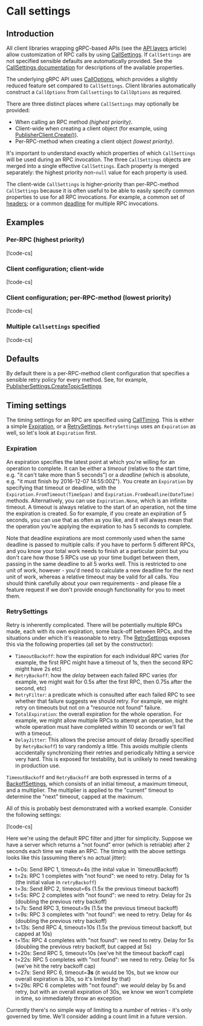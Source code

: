 # Call settings

## Introduction

All client libraries wrapping gRPC-based APIs (see the [API layers](api-layers.md) article)
allow customization of RPC calls by using
[CallSettings](../obj/api/Google.Api.Gax.Grpc.CallSettings.yml). If `CallSettings` are
not specified sensible defaults are automatically provided.
See the [CallSettings documentation](../obj/api/Google.Api.Gax.Grpc.CallSettings.yml)
for descriptions of the available properties.

The underlying gRPC API uses
[CallOptions](http://www.grpc.io/grpc/csharp/html/T_Grpc_Core_CallOptions.htm),
which provides a slightly reduced feature set compared to `CallSettings`.
Client libraries automatically construct a `CallOptions` from `Callsettings`
to `CallOptions` as required.

There are three distinct places where `CallSettings` may optionally be provided:

* When calling an RPC method *(highest priority)*.
* Client-wide when creating a client object (for example, using
[PublisherClient.Create()](../Google.Cloud.PubSub.V1/api/Google.Cloud.PubSub.V1.PublisherClient.html#Google_Cloud_PubSub_V1_PublisherClient_Create_Google_Api_Gax_ServiceEndpoint_Google_Cloud_PubSub_V1_PublisherSettings_)).
* Per-RPC-method when creating a client object *(lowest priority)*.

It's important to understand exactly which properties of which `CallSettings` will be used during an RPC invocation.
The three `CallSettings` objects are merged into a single effective `CallSettings`.
Each property is merged separately: the highest priority non-`null` value for each
property is used.

The client-wide `CallSettings` is higher-priority than per-RPC-method `CallSettings`
because it is often useful to be able to easily specify common properties to use
for all RPC invocations. For example, a common set of
[headers](../obj/api/Google.Api.Gax.Grpc.CallSettings.yml#Google_Api_Gax_Grpc_CallSettings_HeaderMutation);
or a common
[deadline](../obj/api/Google.Api.Gax.Grpc.CallSettings.yml#Google_Api_Gax_Grpc_CallSettings_Timing)
for multiple RPC invocations.

## Examples

### Per-RPC (highest priority)

[!code-cs[](../obj/snippets/Google.Cloud.Docs.CallSettings.txt#PerRpc)]

### Client configuration; client-wide

[!code-cs[](../obj/snippets/Google.Cloud.Docs.CallSettings.txt#ClientWide)]

### Client configuration; per-RPC-method (lowest priority)

[!code-cs[](../obj/snippets/Google.Cloud.Docs.CallSettings.txt#ClientPerMethod)]

### Multiple `Callsettings` specified

[!code-cs[](../obj/snippets/Google.Cloud.Docs.CallSettings.txt#Overrides)]

## Defaults

By default there is a per-RPC-method client configuration that specifies a sensible
retry policy for every method. See, for example,
[PublisherSettings.CreateTopicSettings](../Google.Cloud.PubSub.V1/api/Google.Cloud.PubSub.V1.PublisherSettings.html#Google_Cloud_PubSub_V1_PublisherSettings_CreateTopicSettings)

## Timing settings

The timing settings for an RPC are specified using [CallTiming](../obj/api/Google.Api.Gax.Grpc.CallTiming.yml).
This is either a simple [Expiration](../obj/api/Google.Api.Gax.Expiration.yml),
or a [RetrySettings](../obj/api/Google.Api.Gax.Grpc.RetrySettings.yml). `RetrySettings` uses an `Expiration` as well,
so let's look at `Expiration` first.

### Expiration

An expiration specifies the latest point at which you're willing for an operation to complete. It can be either
a *timeout* (relative to the start time, e.g. "it can't take more than 5 seconds") or a *deadline* (which is
absolute, e.g. "it must finish by 2016-12-07 14:55:00Z"). You create an `Expiration` by specifying that timeout
or deadline, with the `Expiration.FromTimeout(TimeSpan)` and `Expiration.FromDeadline(DateTime)` methods.
Alternatively, you can use `Expiration.None`, which is an infinite timeout. A timeout is always relative to the
start of an operation, not the time the expiration is created. So for example, if you create an expiration of
5 seconds, you can use that as often as you like, and it will always mean that the operation you're applying
the expiration to has 5 seconds to complete.

Note that deadline expirations are most commonly used when the same deadline is passed to multiple calls:
if you have to perform 5 different RPCs, and you know your total work needs to finish at a particular
point but you don't care how those 5 RPCs use up your time budget between them, passing in the same
deadline to all 5 works well. This is restricted to one unit of work, however - you'd need to calculate a new
deadline for the next unit of work, whereas a relative timeout may be valid for all calls. You should think
carefully about your own requirements - and please file a feature request if we don't provide enough functionality
for you to meet them.

### RetrySettings

Retry is inherently complicated. There will be potentially multiple RPCs made, each with its own expiration, some
back-off between RPCs, and the situations under which it's reasonable to retry. The [RetrySettings](../obj/api/Google.Api.Gax.Grpc.RetrySettings.yml) exposes this via the following properties (all set by the constructor):

- `TimeoutBackoff`: how the expiration for each individual RPC varies
  (for example, the first RPC might have a timeout
  of 1s, then the second RPC might have 2s etc)
- `RetryBackoff`: how the *delay* between each failed RPC varies
  (for example, we might wait for 0.5s after the first RPC, then 0.75s after the second, etc)
- `RetryFilter`: a predicate which is consulted after each failed RPC to see whether that failure
  suggests we should retry. For example, we might retry on timeouts but not on a "resource not found" failure.
- `TotalExpiration`: the overall expiration for the whole operation. For example, we might allow multiple RPCs
  to attempt an operation, but the whole operation must have completed within 10 seconds or we'll fail with a timeout.
- `DelayJitter`: This allows the precise amount of delay (broadly specified by `RetryBackoff`) to vary randomly
  a little. This avoids multiple clients accidentally synchronizing their retries and periodically hitting
  a service very hard. This is exposed for testability, but is unlikely to need tweaking in production use.

 `TimeoutBackoff` and `RetryBackoff` are both expressed in terms of a [BackoffSettings](../obj/api/Google.Api.Gax.Grpc.BackoffSettings.yml), which consists of an initial timeout, a maximum timeout, and a multiplier.
 The multiplier is applied to the "current" timeout to determine the "next" timeout, capped at the maximum.

 All of this is probably best demonstrated with a worked example. Consider the following settings:

 [!code-cs[](../obj/snippets/Google.Cloud.Docs.CallSettings.txt#RetrySettingsTiming)]

 Here we're using the default RPC filter and jitter for simplicity. Suppose we have a server which returns a
 "not found" error (which is retriable) after 2 seconds each time we make an RPC. The timing with the above settings looks like this (assuming there's no actual jitter):

 - t=0s: Send RPC 1, timeout=4s (the inital value in `timeoutBackoff)
 - t=2s: RPC 1 completes with "not found": we need to retry. Delay for 1s (the initial value in `retryBackoff`)
 - t=3s: Send RPC 2, timeout=6s (1.5x the previous timeout backoff)
 - t=5s: RPC 2 completes with "not found": we need to retry. Delay for 2s (doubling the previous retry backoff)
 - t=7s: Send RPC 3, timeout=9s (1.5x the previous timeout backoff)
 - t=9s: RPC 3 completes with "not found": we need to retry. Delay for 4s (doubling the previous retry backoff)
 - t=13s: Send RPC 4, timeout=10s (1.5x the previous timeout backoff, but capped at 10s)
 - t=15s: RPC 4 completes with "not found": we need to retry. Delay for 5s (doubling the previous retry backoff, but capped at 5s)
 - t=20s: Send RPC 5, timeout=10s (we've hit the timeout backoff cap)
 - t=22s: RPC 5 completes with "not found": we need to retry. Delay for 5s (we've hit the retry backoff cap)
 - t=27s: Send RPC 6, timeout=**3s** (it would be 10s, but we know our overall expiration is 30s, so it's limited by that)
 - t=29s: RPC 6 completes with "not found": we *would* delay by 5s and retry, but with an overall expiration of 30s, we know
   we won't complete in time, so immediately throw an exception

 Currently there's no simple way of limiting to a *number* of retries - it's only governed by time. We'll consider adding
 a count limit in a future version.
